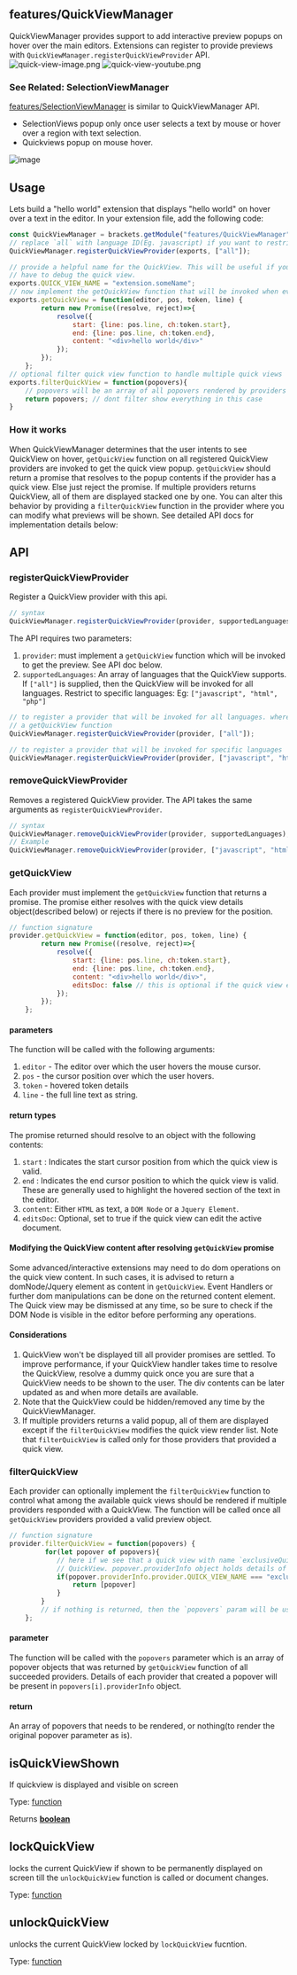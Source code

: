 <!-- Generated by documentation.js. Update this documentation by updating the source code. -->

## features/QuickViewManager

QuickViewManager provides support to add interactive preview popups on hover over the main editors.
Extensions can register to provide previews with `QuickViewManager.registerQuickViewProvider` API.
![quick-view-image.png][1]
![quick-view-youtube.png][2]

### See Related: SelectionViewManager

[features/SelectionViewManager][3] is similar to
QuickViewManager API.

*   SelectionViews popup only once user selects a text by mouse or hover over a region with text selection.
*   Quickviews popup on mouse hover.

![image][4]

## Usage

Lets build a "hello world" extension that displays "hello world" on hover over a text in the editor.
In your extension file, add the following code:

```js
const QuickViewManager = brackets.getModule("features/QuickViewManager");
// replace `all` with language ID(Eg. javascript) if you want to restrict the preview to js files only.
QuickViewManager.registerQuickViewProvider(exports, ["all"]);

// provide a helpful name for the QuickView. This will be useful if you implement `filterQuickView` function or
// have to debug the quick view.
exports.QUICK_VIEW_NAME = "extension.someName";
// now implement the getQuickView function that will be invoked when ever user hovers over a text in the editor.
exports.getQuickView = function(editor, pos, token, line) {
        return new Promise((resolve, reject)=>{
            resolve({
                start: {line: pos.line, ch:token.start},
                end: {line: pos.line, ch:token.end},
                content: "<div>hello world</div>"
            });
        });
    };
// optional filter quick view function to handle multiple quick views
exports.filterQuickView = function(popovers){
    // popovers will be an array of all popovers rendered by providers
    return popovers; // dont filter show everything in this case
}
```

### How it works

When QuickViewManager determines that the user intents to see QuickView on hover, `getQuickView` function on all
registered QuickView providers are invoked to get the quick view popup. `getQuickView` should return a promise
that resolves to the popup contents if the provider has a quick view. Else just reject the promise. If multiple
providers returns QuickView, all of them are displayed stacked one by one. You can alter this behavior by
providing a `filterQuickView` function in the provider where you can modify what previews will be shown.
See detailed API docs for implementation details below:

## API

### registerQuickViewProvider

Register a QuickView provider with this api.

```js
// syntax
QuickViewManager.registerQuickViewProvider(provider, supportedLanguages);
```

The API requires two parameters:

1.  `provider`: must implement a  `getQuickView` function which will be invoked to get the preview. See API doc below.
2.  `supportedLanguages`: An array of languages that the QuickView supports. If `["all"]` is supplied, then the
    QuickView will be invoked for all languages. Restrict to specific languages: Eg: `["javascript", "html", "php"]`

```js
// to register a provider that will be invoked for all languages. where provider is any object that implements
// a getQuickView function
QuickViewManager.registerQuickViewProvider(provider, ["all"]);

// to register a provider that will be invoked for specific languages
QuickViewManager.registerQuickViewProvider(provider, ["javascript", "html", "php"]);
```

### removeQuickViewProvider

Removes a registered QuickView provider. The API takes the same arguments as `registerQuickViewProvider`.

```js
// syntax
QuickViewManager.removeQuickViewProvider(provider, supportedLanguages);
// Example
QuickViewManager.removeQuickViewProvider(provider, ["javascript", "html"]);
```

### getQuickView

Each provider must implement the `getQuickView` function that returns a promise. The promise either resolves with
the quick view details object(described below) or rejects if there is no preview for the position.

```js
// function signature
provider.getQuickView = function(editor, pos, token, line) {
        return new Promise((resolve, reject)=>{
            resolve({
                start: {line: pos.line, ch:token.start},
                end: {line: pos.line, ch:token.end},
                content: "<div>hello world</div>",
                editsDoc: false // this is optional if the quick view edits the current doc
            });
        });
    };
```

#### parameters

The function will be called with the following arguments:

1.  `editor` - The editor over which the user hovers the mouse cursor.
2.  `pos` - the cursor position over which the user hovers.
3.  `token` - hovered token details
4.  `line` - the full line text as string.

#### return types

The promise returned should resolve to an object with the following contents:

1.  `start` : Indicates the start cursor position from which the quick view is valid.
2.  `end` : Indicates the end cursor position to which the quick view is valid. These are generally used to highlight
    the hovered section of the text in the editor.
3.  `content`: Either `HTML` as text, a `DOM Node` or a `Jquery Element`.
4.  `editsDoc`: Optional, set to true if the quick view can edit the active document.

#### Modifying the QuickView content after resolving `getQuickView` promise

Some advanced/interactive extensions may need to do dom operations on the quick view content.
In such cases, it is advised to return a domNode/Jquery element as content in `getQuickView`. Event Handlers
or further dom manipulations can be done on the returned content element.
The Quick view may be dismissed at any time, so be sure to check if the DOM Node is visible in the editor before
performing any operations.

#### Considerations

1.  QuickView won't be displayed till all provider promises are settled. To improve performance, if your QuickView
    handler takes time to resolve the QuickView, resolve a dummy quick once you are sure that a QuickView needs
    to be shown to the user. The div contents can be later updated as and when more details are available.
2.  Note that the QuickView could be hidden/removed any time by the QuickViewManager.
3.  If multiple providers returns a valid popup, all of them are displayed except if the `filterQuickView` modifies
    the quick view render list. Note that `filterQuickView` is called only for those providers that
    provided a quick view.

### filterQuickView

Each provider can optionally implement the `filterQuickView` function to control what among the available
quick views should be rendered if multiple providers responded with a QuickView. The function will be called
once all `getQuickView` providers provided a valid preview object.

```js
// function signature
provider.filterQuickView = function(popovers) {
         for(let popover of popovers){
            // here if we see that a quick view with name `exclusiveQuickView` is present, then we only show that
            // QuickView. popover.providerInfo object holds details of what provider provided the quick view.
            if(popover.providerInfo.provider.QUICK_VIEW_NAME === "exclusiveQuickView"){
                return [popover]
            }
        }
        // if nothing is returned, then the `popovers` param will be used to show popover
    };
```

#### parameter

The function will be called with the `popovers` parameter which is an array of popover objects that was returned
by `getQuickView` function of all succeeded providers. Details of each provider that created a popover
will be present in `popovers[i].providerInfo` object.

#### return

An array of popovers that needs to be rendered, or nothing(to render the original popover parameter as is).

## isQuickViewShown

If quickview is displayed and visible on screen

Type: [function][5]

Returns **[boolean][6]** 

## lockQuickView

locks the current QuickView if shown to be permanently displayed on screen till the `unlockQuickView` function
is called or document changes.

Type: [function][5]

## unlockQuickView

unlocks the current QuickView locked by `lockQuickView` fucntion.

Type: [function][5]

[1]: https://phcode-dev.github.io/doc-images/phcode-sdk/quick-view-image.png

[2]: https://phcode-dev.github.io/doc-images/phcode-sdk/quick-view-youtube.png

[3]: https://github.com/phcode-dev/phoenix/wiki/SelectionViewManager-API

[4]: https://user-images.githubusercontent.com/5336369/186434397-3db55789-6077-4d02-b4e2-78ef3f663399.png

[5]: https://developer.mozilla.org/docs/Web/JavaScript/Reference/Statements/function

[6]: https://developer.mozilla.org/docs/Web/JavaScript/Reference/Global_Objects/Boolean
